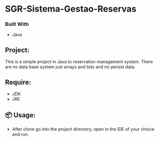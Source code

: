# SGR-Sistema-Gestao-Reservas

### Built With

* Java

## Project: 

This is a simple project in Java to reservation management system. There are no data base system just arrays and lists and no persist data.

## Require:

* JDK
* JRE

## 📦 Usage:

* After clone go into the project directory, open in the IDE of your choice and run.
